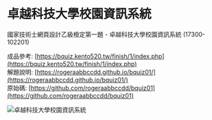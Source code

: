 # 卓越科技大學校園資訊系統
  
國家技術士網頁設計乙級檢定第一題 - 卓越科技大學校園資訊系統 \(17300-102201\)  

成品參考: [https://bquiz.kento520.tw/finish/1/index.php](https://bquiz.kento520.tw/finish/1/index.php)  
解題說明: [https://rogeraabbccdd.github.io/bquiz01/](https://rogeraabbccdd.github.io/bquiz01/)  
原始碼: [https://github.com/rogeraabbccdd/bquiz01](https://github.com/rogeraabbccdd/bquiz01)  
  
![卓越科技大學校園資訊系統](/bquiz01/images/1.jpg)
